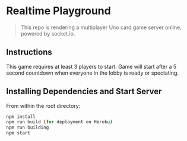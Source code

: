 # Realtime Playground

> This repo is rendering a multiplayer Uno card game server online, powered by socket.io.

## Instructions
This game requires at least 3 players to start.
Game will start after a 5 second countdown when everyone in the lobby is ready or spectating.

## Installing Dependencies and Start Server

From within the root directory:

```sh
npm install
npm run build (for deployment on Heroku)
npm run building
npm start
```
